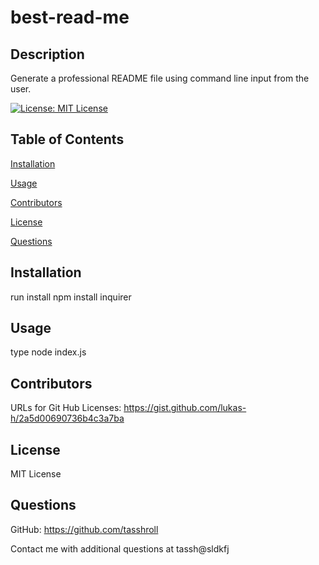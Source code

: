# best-read-me

## Description
 Generate a professional README file using command line input from the user.

[![License: MIT License](https://img.shields.io/badge/License-MIT-yellow.svg)](https://opensource.org/licenses/MIT)

## Table of Contents

[Installation](#installation)

[Usage](#usage)

[Contributors](#contributors)

[License](#license)

[Questions](#questions)

## Installation
 run install npm install inquirer

## Usage
 type node index.js

## Contributors
 URLs for Git Hub Licenses: https://gist.github.com/lukas-h/2a5d00690736b4c3a7ba

## License
 MIT License

## Questions
GitHub: https://github.com/tasshroll

Contact me with additional questions at tassh@sldkfj

